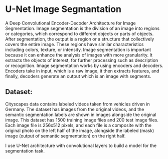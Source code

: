 # U-Net Image Segmantation
A Deep Convolutional Encoder-Decoder Architecture for Image Segmentation.
Image segmentation is the division of an image into regions or categories, which
correspond to different objects or parts of objects. After segmentation, the output is
a region or a structure that collectively covers the entire image. These regions have
similar characteristics including colors, texture, or intensity. Image segmentation is
important because it can enhance the analysis of images with more granularity. It
extracts the objects of interest, for further processing such as description or
recognition.
Image segmentation works by using encoders and decoders. Encoders take in
input, which is a raw image, it then extracts features, and finally, decoders generate
an output which is an image with segments.

## Dataset:
Cityscapes data contains labeled videos taken from vehicles driven in Germany.
The dataset has images from the original videos, and the semantic segmentation
labels are shown in images alongside the original image.
This dataset has 1500 training image files and 200 test image files. Each image file
is 256x512 pixels, and each file is a composite with the original photo on the left
half of the image, alongside the labeled (mask) image (output of semantic
segmentation) on the right half.

I use U-Net architecture with
convolutional layers to build a model for the segmentation task.

